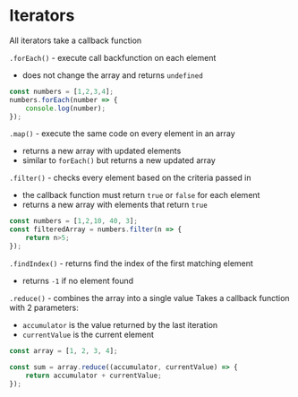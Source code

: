 # Iterators

All iterators take a callback function

`.forEach()` - execute call backfunction on each element
- does not change the array and returns `undefined`
```javascript
const numbers = [1,2,3,4];
numbers.forEach(number => {
    console.log(number);
});
```

`.map()` - execute the same code on every element in an array
- returns a new array with updated elements
- similar to `forEach()` but returns a new updated array

`.filter()` - checks every element based on the criteria passed in
- the callback function must return `true` or `false` for each element
- returns a new array with elements that return `true`
```javascript
const numbers = [1,2,10, 40, 3];
const filteredArray = numbers.filter(n => {
    return n>5;
});
```

`.findIndex()` - returns find the index of the first matching element
- returns `-1` if no element found

`.reduce()` - combines the array into a single value
Takes a callback function with 2 parameters:
- `accumulator` is the value returned by the last iteration
- `currentValue` is the current element 
```javascript
const array = [1, 2, 3, 4];

const sum = array.reduce((accumulator, currentValue) => {
    return accumulator + currentValue;
});
```
